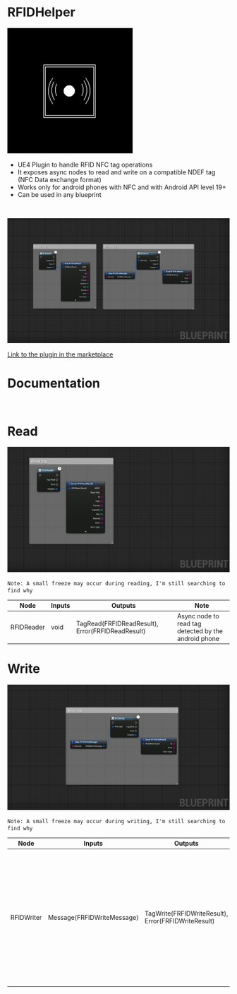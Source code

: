 # RFIDHelper

![RFIDHelper](./assets/thumbnail.png)

- UE4 Plugin to handle RFID NFC tag operations
- It exposes async nodes to read and write on a compatible NDEF tag (NFC Data exchange format)
- Works only for android phones with NFC and with Android API level 19+
- Can be used in any blueprint

<br>

![Nodes](./assets/nodeshd.PNG)

[Link to the plugin in the marketplace](https://www.unrealengine.com/marketplace/en-US/product/f5bacbc14f7f42c2b0f1c8032315d4fd)

# Documentation

<br>

# Read

![Read](./assets/node1hd.png)

    Note: A small freeze may occur during reading, I'm still searching to find why

| Node | Inputs | Outputs | Note |
| ---- | ------ | ------- | ---- |
| RFIDReader | void | TagRead(FRFIDReadResult), Error(FRFIDReadResult) | Async node to read tag detected by the android phone |

# Write

![Write](./assets/node2hd.png)

    Note: A small freeze may occur during writing, I'm still searching to find why

| Node | Inputs | Outputs | Note |
| ---- | ------ | ------- | ---- |
| RFIDWriter | Message(FRFIDWriteMessage) |  TagWrite(FRFIDWriteResult), Error(FRFIDWriteResult) | Async node to write the first tag detected by the android phone with the provided message (overwrites all records stored on the tag with the new records)|